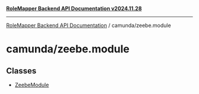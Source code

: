 [**RoleMapper Backend API Documentation v2024.11.28**](../../README.md)

***

[RoleMapper Backend API Documentation](../../modules.md) / camunda/zeebe.module

# camunda/zeebe.module

## Classes

- [ZeebeModule](classes/ZeebeModule.md)
